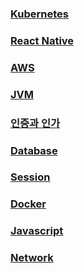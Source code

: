 ### [Kubernetes](./src/main/kubernetes/in/action/README.md)

### [React Native](./src/main/react/native/README.md)

### [AWS](./src/main/aws/in/action/README.md)

### [JVM](./src/main/jvm/README.md)

### [인증과 인가](./src/main/certification/README.md)

### [Database](./src/main/db/README.md)

### [Session](./src/main/session/README.md) 

### [Docker](./src/main/docker/README.md)

### [Javascript](./src/main/javascript/README.md)

### [Network](./src/main/network/README.md)
